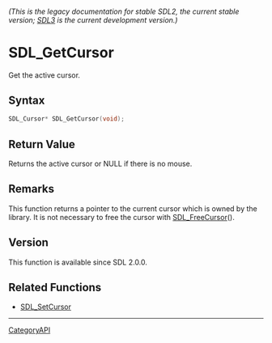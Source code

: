###### (This is the legacy documentation for stable SDL2, the current stable version; [SDL3](https://wiki.libsdl.org/SDL3/) is the current development version.)
# SDL_GetCursor

Get the active cursor.

## Syntax

```c
SDL_Cursor* SDL_GetCursor(void);

```

## Return Value

Returns the active cursor or NULL if there is no mouse.

## Remarks

This function returns a pointer to the current cursor which is owned by the
library. It is not necessary to free the cursor with
[SDL_FreeCursor](SDL_FreeCursor.md)().

## Version

This function is available since SDL 2.0.0.

## Related Functions

* [SDL_SetCursor](SDL_SetCursor.md)

----
[CategoryAPI](CategoryAPI.md)
